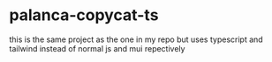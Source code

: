 # palanca-copycat-ts

this is the same project as the one in my repo but uses typescript and tailwind instead of normal js and mui repectively
